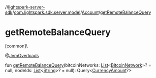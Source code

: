 //[lightspark-server-sdk](../../../index.md)/[com.lightspark.sdk.server.model](../index.md)/[Account](index.md)/[getRemoteBalanceQuery](get-remote-balance-query.md)

# getRemoteBalanceQuery

[common]\

@[JvmOverloads](https://kotlinlang.org/api/latest/jvm/stdlib/kotlin.jvm/-jvm-overloads/index.html)

fun [getRemoteBalanceQuery](get-remote-balance-query.md)(bitcoinNetworks: [List](https://kotlinlang.org/api/latest/jvm/stdlib/kotlin.collections/-list/index.html)&lt;[BitcoinNetwork](../-bitcoin-network/index.md)&gt;? = null, nodeIds: [List](https://kotlinlang.org/api/latest/jvm/stdlib/kotlin.collections/-list/index.html)&lt;[String](https://kotlinlang.org/api/latest/jvm/stdlib/kotlin/-string/index.html)&gt;? = null): Query&lt;[CurrencyAmount](../-currency-amount/index.md)?&gt;
